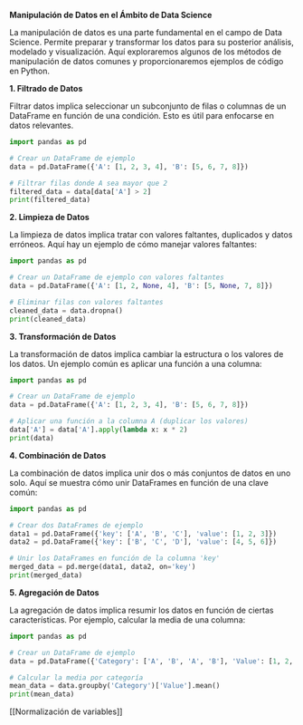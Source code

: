 **Manipulación de Datos en el Ámbito de Data Science**

La manipulación de datos es una parte fundamental en el campo de Data Science. Permite preparar y transformar los datos para su posterior análisis, modelado y visualización. Aquí exploraremos algunos de los métodos de manipulación de datos comunes y proporcionaremos ejemplos de código en Python.

**1. Filtrado de Datos**

Filtrar datos implica seleccionar un subconjunto de filas o columnas de un DataFrame en función de una condición. Esto es útil para enfocarse en datos relevantes.

```python
import pandas as pd

# Crear un DataFrame de ejemplo
data = pd.DataFrame({'A': [1, 2, 3, 4], 'B': [5, 6, 7, 8]})

# Filtrar filas donde A sea mayor que 2
filtered_data = data[data['A'] > 2]
print(filtered_data)
```

**2. Limpieza de Datos**

La limpieza de datos implica tratar con valores faltantes, duplicados y datos erróneos. Aquí hay un ejemplo de cómo manejar valores faltantes:

```python
import pandas as pd

# Crear un DataFrame de ejemplo con valores faltantes
data = pd.DataFrame({'A': [1, 2, None, 4], 'B': [5, None, 7, 8]})

# Eliminar filas con valores faltantes
cleaned_data = data.dropna()
print(cleaned_data)
```

**3. Transformación de Datos**

La transformación de datos implica cambiar la estructura o los valores de los datos. Un ejemplo común es aplicar una función a una columna:

```python
import pandas as pd

# Crear un DataFrame de ejemplo
data = pd.DataFrame({'A': [1, 2, 3, 4], 'B': [5, 6, 7, 8]})

# Aplicar una función a la columna A (duplicar los valores)
data['A'] = data['A'].apply(lambda x: x * 2)
print(data)
```

**4. Combinación de Datos**

La combinación de datos implica unir dos o más conjuntos de datos en uno solo. Aquí se muestra cómo unir DataFrames en función de una clave común:

```python
import pandas as pd

# Crear dos DataFrames de ejemplo
data1 = pd.DataFrame({'key': ['A', 'B', 'C'], 'value': [1, 2, 3]})
data2 = pd.DataFrame({'key': ['B', 'C', 'D'], 'value': [4, 5, 6]})

# Unir los DataFrames en función de la columna 'key'
merged_data = pd.merge(data1, data2, on='key')
print(merged_data)
```

**5. Agregación de Datos**

La agregación de datos implica resumir los datos en función de ciertas características. Por ejemplo, calcular la media de una columna:

```python
import pandas as pd

# Crear un DataFrame de ejemplo
data = pd.DataFrame({'Category': ['A', 'B', 'A', 'B'], 'Value': [1, 2, 3, 4]})

# Calcular la media por categoría
mean_data = data.groupby('Category')['Value'].mean()
print(mean_data)
```


[[Normalización de variables]]